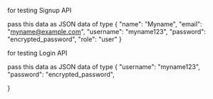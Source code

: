 

for testing Signup API

pass this data as JSON  data of type
{
"name": "Myname",
"email": "myname@example.com",
"username": "myname123",
"password": "encrypted_password",
"role": "user"
}

for testing Login API

pass this data as JSON  data of type
{
"username": "myname123",
"password": "encrypted_password",

}